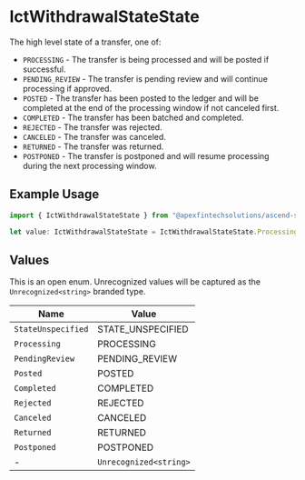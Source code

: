 # IctWithdrawalStateState

The high level state of a transfer, one of:
- `PROCESSING` - The transfer is being processed and will be posted if successful.
- `PENDING_REVIEW` - The transfer is pending review and will continue processing if approved.
- `POSTED` - The transfer has been posted to the ledger and will be completed at the end of the processing window if not canceled first.
- `COMPLETED` - The transfer has been batched and completed.
- `REJECTED` - The transfer was rejected.
- `CANCELED` - The transfer was canceled.
- `RETURNED` - The transfer was returned.
- `POSTPONED` - The transfer is postponed and will resume processing during the next processing window.

## Example Usage

```typescript
import { IctWithdrawalStateState } from "@apexfintechsolutions/ascend-sdk/models/components";

let value: IctWithdrawalStateState = IctWithdrawalStateState.Processing;
```

## Values

This is an open enum. Unrecognized values will be captured as the `Unrecognized<string>` branded type.

| Name                   | Value                  |
| ---------------------- | ---------------------- |
| `StateUnspecified`     | STATE_UNSPECIFIED      |
| `Processing`           | PROCESSING             |
| `PendingReview`        | PENDING_REVIEW         |
| `Posted`               | POSTED                 |
| `Completed`            | COMPLETED              |
| `Rejected`             | REJECTED               |
| `Canceled`             | CANCELED               |
| `Returned`             | RETURNED               |
| `Postponed`            | POSTPONED              |
| -                      | `Unrecognized<string>` |